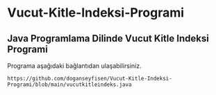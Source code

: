 # Vucut-Kitle-Indeksi-Programi

## Java Programlama Dilinde Vucut Kitle Indeksi Programi

Programa aşağıdaki bağlantıdan ulaşabilirsiniz.

```
https://github.com/doganseyfisen/Vucut-Kitle-Indeksi-Programi/blob/main/vucutkitleindeks.java
```
